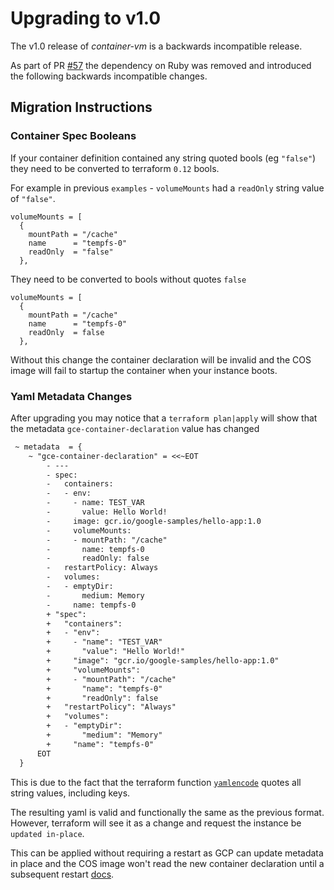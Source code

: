 # Upgrading to v1.0

The v1.0 release of *container-vm* is a backwards incompatible release.

As part of PR [#57](https://github.com/terraform-google-modules/terraform-google-container-vm/pull/57) the dependency on Ruby was removed and introduced the following backwards incompatible changes.

## Migration Instructions

### Container Spec Booleans

If your container definition contained any string quoted bools (eg `"false"`) they need to be converted to terraform `0.12` bools.

For example in previous `examples` - `volumeMounts` had a `readOnly` string value of `"false"`.

```hcl
volumeMounts = [
  {
    mountPath = "/cache"
    name      = "tempfs-0"
    readOnly  = "false"
  },
```

They need to be converted to bools without quotes `false`

```hcl
volumeMounts = [
  {
    mountPath = "/cache"
    name      = "tempfs-0"
    readOnly  = false
  },
```

Without this change the container declaration will be invalid and the COS image will fail to startup the container when your instance boots.

### Yaml Metadata Changes

After upgrading you may notice that a `terraform plan|apply` will show that the metadata `gce-container-declaration` value has changed

```diff
 ~ metadata  = {
    ~ "gce-container-declaration" = <<~EOT
        - ---
        - spec:
        -   containers:
        -   - env:
        -     - name: TEST_VAR
        -       value: Hello World!
        -     image: gcr.io/google-samples/hello-app:1.0
        -     volumeMounts:
        -     - mountPath: "/cache"
        -       name: tempfs-0
        -       readOnly: false
        -   restartPolicy: Always
        -   volumes:
        -   - emptyDir:
        -       medium: Memory
        -     name: tempfs-0
        + "spec":
        +   "containers":
        +   - "env":
        +     - "name": "TEST_VAR"
        +       "value": "Hello World!"
        +     "image": "gcr.io/google-samples/hello-app:1.0"
        +     "volumeMounts":
        +     - "mountPath": "/cache"
        +       "name": "tempfs-0"
        +       "readOnly": false
        +   "restartPolicy": "Always"
        +   "volumes":
        +   - "emptyDir":
        +       "medium": "Memory"
        +     "name": "tempfs-0"
      EOT
  }

```

This is due to the fact that the terraform function [`yamlencode`](https://www.terraform.io/docs/configuration/functions/yamlencode.html) quotes all string values, including keys.

The resulting yaml is valid and functionally the same as the previous format. However, terraform will see it as a change and request the instance be `updated in-place`.

This can be applied without requiring a restart as GCP can update metadata in place and the COS image won't read the new container declaration until a subsequent restart [docs](https://cloud.google.com/compute/docs/containers/deploying-containers#updating_a_container_on_a_vm_instance).
